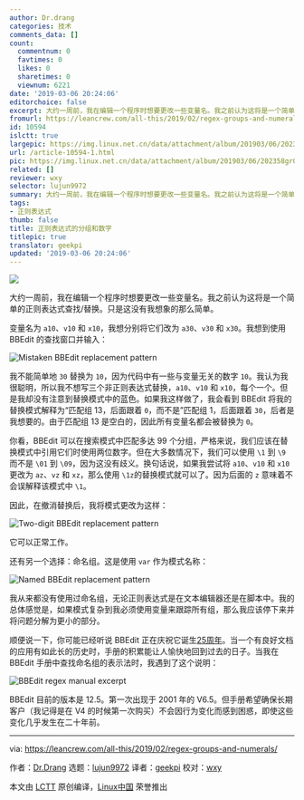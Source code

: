 ```yaml
---
author: Dr.drang
categories: 技术
comments_data: []
count:
  commentnum: 0
  favtimes: 0
  likes: 0
  sharetimes: 0
  viewnum: 6221
date: '2019-03-06 20:24:06'
editorchoice: false
excerpt: 大约一周前，我在编辑一个程序时想要更改一些变量名。我之前认为这将是一个简单的正则表达式查找/替换。只是这没有我想象的那么简单。
fromurl: https://leancrew.com/all-this/2019/02/regex-groups-and-numerals/
id: 10594
islctt: true
largepic: https://img.linux.net.cn/data/attachment/album/201903/06/202358gr0i4vgrc7gpt7g4.png
url: /article-10594-1.html
pic: https://img.linux.net.cn/data/attachment/album/201903/06/202358gr0i4vgrc7gpt7g4.png.thumb.jpg
related: []
reviewer: wxy
selector: lujun9972
summary: 大约一周前，我在编辑一个程序时想要更改一些变量名。我之前认为这将是一个简单的正则表达式查找/替换。只是这没有我想象的那么简单。
tags:
- 正则表达式
thumb: false
title: 正则表达式的分组和数字
titlepic: true
translator: geekpi
updated: '2019-03-06 20:24:06'
---
```


![](/data/attachment/album/201903/06/202358gr0i4vgrc7gpt7g4.png)


大约一周前，我在编辑一个程序时想要更改一些变量名。我之前认为这将是一个简单的正则表达式查找/替换。只是这没有我想象的那么简单。


变量名为 `a10`、`v10` 和 `x10`，我想分别将它们改为 `a30`、`v30` 和 `x30`。我想到使用 BBEdit 的查找窗口并输入：


![Mistaken BBEdit replacement pattern](/data/attachment/album/201903/06/202409pe33ejxexwl7emj3.png "Mistaken BBEdit replacement pattern")


我不能简单地 `30` 替换为 `10`，因为代码中有一些与变量无关的数字 `10`。我认为我很聪明，所以我不想写三个非正则表达式替换，`a10`、`v10` 和 `x10`，每个一个。但是我却没有注意到替换模式中的蓝色。如果我这样做了，我会看到 BBEdit 将我的替换模式解释为“匹配组 13，后面跟着 `0`，而不是”匹配组 1，后面跟着 `30`，后者是我想要的。由于匹配组 13 是空白的，因此所有变量名都会被替换为 `0`。


你看，BBEdit 可以在搜索模式中匹配多达 99 个分组，严格来说，我们应该在替换模式中引用它们时使用两位数字。但在大多数情况下，我们可以使用 `\1` 到 `\9` 而不是 `\01` 到 `\09`，因为这没有歧义。换句话说，如果我尝试将 `a10`、`v10` 和 `x10` 更改为 `az`、`vz` 和 `xz`，那么使用 `\1z`的替换模式就可以了。因为后面的 `z` 意味着不会误解释该模式中 `\1`。


因此，在撤消替换后，我将模式更改为这样：


![Two-digit BBEdit replacement pattern](/data/attachment/album/201903/06/202410e4cjkw664r3wpmqi.png "Two-digit BBEdit replacement pattern")


它可以正常工作。


还有另一个选择：命名组。这是使用 `var` 作为模式名称：


![Named BBEdit replacement pattern](/data/attachment/album/201903/06/202411v8q8i9ztjjfjwzd4.png "Named BBEdit replacement pattern")


我从来都没有使用过命名组，无论正则表达式是在文本编辑器还是在脚本中。我的总体感觉是，如果模式复杂到我必须使用变量来跟踪所有组，那么我应该停下来并将问题分解为更小的部分。


顺便说一下，你可能已经听说 BBEdit 正在庆祝它诞生[25周年](https://merch.barebones.com/)。当一个有良好文档的应用有如此长的历史时，手册的积累能让人愉快地回到过去的日子。当我在 BBEdit 手册中查找命名组的表示法时，我遇到了这个说明：


![BBEdit regex manual excerpt](/data/attachment/album/201903/06/202414i07r9rx97x242961.png "BBEdit regex manual excerpt")


BBEdit 目前的版本是 12.5。第一次出现于 2001 年的 V6.5。但手册希望确保长期客户（我记得是在 V4 的时候第一次购买）不会因行为变化而感到困惑，即使这些变化几乎发生在二十年前。




---


via: <https://leancrew.com/all-this/2019/02/regex-groups-and-numerals/>


作者：[Dr.Drang](https://leancrew.com) 选题：[lujun9972](https://github.com/lujun9972) 译者：[geekpi](https://github.com/geekpi) 校对：[wxy](https://github.com/wxy)


本文由 [LCTT](https://github.com/LCTT/TranslateProject) 原创编译，[Linux中国](https://linux.cn/) 荣誉推出